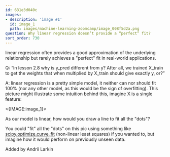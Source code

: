 ```yaml
---
id: 631e3d040c
images:
- description: 'image #1'
  id: image_1
  path: images/machine-learning-zoomcamp/image_008f5d2a.png
question: Why linear regression doesn’t provide a “perfect” fit?
sort_order: 730
---
```


linear regression often provides a good approximation of the underlying relationship but rarely achieves a "perfect" fit in real-world applications.

Q: “In lesson 2.8 why is y_pred different from y? After all, we trained X_train to get the weights that when multiplied by X_train should give exactly y, or?”

A: linear regression is a pretty simple model, it neither can nor should fit 100% (nor any other model, as this would be the sign of overfitting). This picture might illustrate some intuition behind this, imagine X is a single feature:

<{IMAGE:image_1}>

As our model is linear, how would you draw a line to fit all the "dots"?

You could "fit" all the "dots" on this pic using something like [scipy.optimize.curve_fit](https://docs.scipy.org/doc/scipy/reference/generated/scipy.optimize.curve_fit.html) (non-linear least squares) if you wanted to, but imagine how it would perform on previously unseen data.

Added by Andrii Larkin

